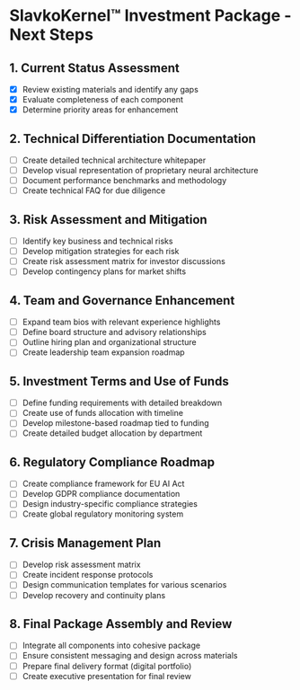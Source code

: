# SlavkoKernel™ Investment Package - Next Steps

## 1. Current Status Assessment
- [x] Review existing materials and identify any gaps
- [x] Evaluate completeness of each component
- [x] Determine priority areas for enhancement

## 2. Technical Differentiation Documentation
- [ ] Create detailed technical architecture whitepaper
- [ ] Develop visual representation of proprietary neural architecture
- [ ] Document performance benchmarks and methodology
- [ ] Create technical FAQ for due diligence

## 3. Risk Assessment and Mitigation
- [ ] Identify key business and technical risks
- [ ] Develop mitigation strategies for each risk
- [ ] Create risk assessment matrix for investor discussions
- [ ] Develop contingency plans for market shifts

## 4. Team and Governance Enhancement
- [ ] Expand team bios with relevant experience highlights
- [ ] Define board structure and advisory relationships
- [ ] Outline hiring plan and organizational structure
- [ ] Create leadership team expansion roadmap

## 5. Investment Terms and Use of Funds
- [ ] Define funding requirements with detailed breakdown
- [ ] Create use of funds allocation with timeline
- [ ] Develop milestone-based roadmap tied to funding
- [ ] Create detailed budget allocation by department

## 6. Regulatory Compliance Roadmap
- [ ] Create compliance framework for EU AI Act
- [ ] Develop GDPR compliance documentation
- [ ] Design industry-specific compliance strategies
- [ ] Create global regulatory monitoring system

## 7. Crisis Management Plan
- [ ] Develop risk assessment matrix
- [ ] Create incident response protocols
- [ ] Design communication templates for various scenarios
- [ ] Develop recovery and continuity plans

## 8. Final Package Assembly and Review
- [ ] Integrate all components into cohesive package
- [ ] Ensure consistent messaging and design across materials
- [ ] Prepare final delivery format (digital portfolio)
- [ ] Create executive presentation for final review